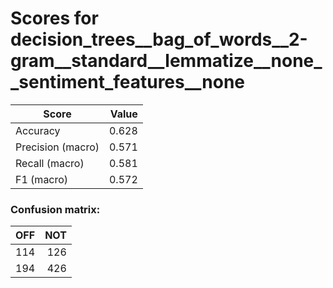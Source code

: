 # Scores for decision_trees__bag_of_words__2-gram__standard__lemmatize__none__sentiment_features__none
|      Score      |Value|
|-----------------|----:|
|Accuracy         |0.628|
|Precision (macro)|0.571|
|Recall (macro)   |0.581|
|F1 (macro)       |0.572|

### Confusion matrix:
|OFF|NOT|
|--:|--:|
|114|126|
|194|426|
